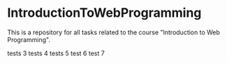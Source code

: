 # IntroductionToWebProgramming
This is a repository for all tasks related to the course "Introduction to Web Programming".


 tests 3
 tests 4 
 tests 5
 test 6
 test 7




